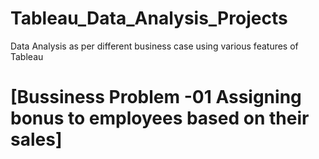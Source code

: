 # Tableau_Data_Analysis_Projects
Data Analysis as per different business case using various features of Tableau

# [Bussiness Problem -01 Assigning bonus to employees based on their sales]
